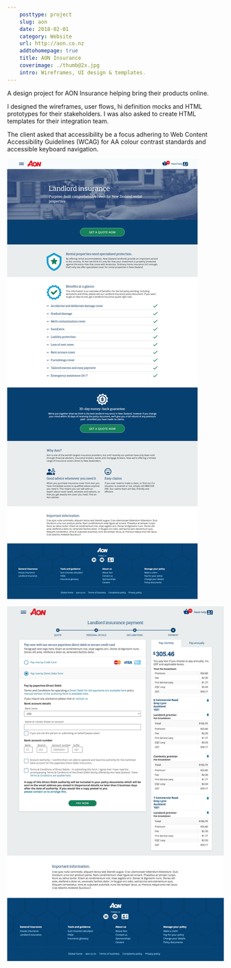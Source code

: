 ```yaml
---  
    posttype: project
    slug: aon
    date: 2018-02-01
    category: Website
    url: http://aon.co.nz
    addtohomepage: true
    title: AON Insurance
    coverimage: ./thumb@2x.jpg
    intro: Wireframes, UI design & templates.
---
```


<div class="description">

A design project for AON Insurance helping bring their products online.

I designed the wireframes, user flows, hi definition mocks and HTML prototypes for their stakeholders. I was also asked to create HTML templates for their integration team.

The client asked that accessibility be a focus adhering to Web Content Accessibility Guidelines (WCAG) for AA colour contrast standards and accessible keyboard navigation.

</div>

<div class="images">

![Aon - Landlord landing page](./landlord@2x.jpg "Aon - Landlord landing page")

![Aon - Landlord quote page](./quote@2x.jpg "Aon - Landlord quote page") 

</div>